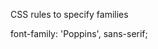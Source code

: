 CSS rules to specify families

font-family: 'Poppins', sans-serif;

<link rel="preconnect" href="https://fonts.googleapis.com">
<link rel="preconnect" href="https://fonts.gstatic.com" crossorigin>
<link href="https://fonts.googleapis.com/css2?family=Poppins:ital,wght@0,200;0,300;0,400;0,600;0,700;1,100;1,200;1,300;1,400;1,600&display=swap" rel="stylesheet">
